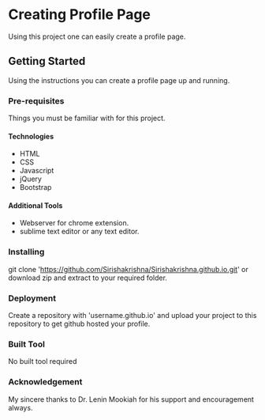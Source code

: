 # Creating Profile Page
Using this project one can easily create a profile page.
## Getting Started
Using the instructions you can create a profile page up and running.
### Pre-requisites
Things you must be familiar with for this project.
#### Technologies
* HTML
* CSS
* Javascript
* jQuery
* Bootstrap
#### Additional Tools
* Webserver for chrome extension.
* sublime text editor or any text editor.

### Installing
git clone 'https://github.com/Sirishakrishna/Sirishakrishna.github.io.git' or download zip and extract to your required folder.

### Deployment
Create a repository with 'username.github.io' and upload your project to this repository to get github hosted your profile.

### Built Tool
No built tool required

### Acknowledgement

My sincere thanks to Dr. Lenin Mookiah for his support and encouragement always.





